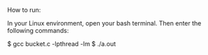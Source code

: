 How to run:

In your Linux environment, open your bash terminal.
Then enter the following commands:

$ gcc bucket.c -lpthread -lm
$ ./a.out